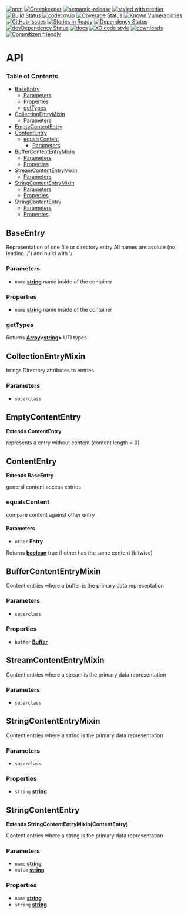 [![npm](https://img.shields.io/npm/v/content-entry.svg)](https://www.npmjs.com/package/content-entry)
[![Greenkeeper](https://badges.greenkeeper.io/arlac77/content-entry.svg)](https://greenkeeper.io/)
[![semantic-release](https://img.shields.io/badge/%20%20%F0%9F%93%A6%F0%9F%9A%80-semantic--release-e10079.svg)](https://github.com/arlac77/content-entry)
[![styled with prettier](https://img.shields.io/badge/styled_with-prettier-ff69b4.svg)](https://github.com/prettier/prettier)
[![Build Status](https://secure.travis-ci.org/arlac77/content-entry.png)](http://travis-ci.org/arlac77/content-entry)
[![codecov.io](http://codecov.io/github/arlac77/content-entry/coverage.svg?branch=master)](http://codecov.io/github/arlac77/content-entry?branch=master)
[![Coverage Status](https://coveralls.io/repos/arlac77/content-entry/badge.svg)](https://coveralls.io/r/arlac77/content-entry)
[![Known Vulnerabilities](https://snyk.io/test/github/arlac77/content-entry/badge.svg)](https://snyk.io/test/github/arlac77/content-entry)
[![GitHub Issues](https://img.shields.io/github/issues/arlac77/content-entry.svg?style=flat-square)](https://github.com/arlac77/content-entry/issues)
[![Stories in Ready](https://badge.waffle.io/arlac77/content-entry.svg?label=ready&title=Ready)](http://waffle.io/arlac77/content-entry)
[![Dependency Status](https://david-dm.org/arlac77/content-entry.svg)](https://david-dm.org/arlac77/content-entry)
[![devDependency Status](https://david-dm.org/arlac77/content-entry/dev-status.svg)](https://david-dm.org/arlac77/content-entry#info=devDependencies)
[![docs](http://inch-ci.org/github/arlac77/content-entry.svg?branch=master)](http://inch-ci.org/github/arlac77/content-entry)
[![XO code style](https://img.shields.io/badge/code_style-XO-5ed9c7.svg)](https://github.com/sindresorhus/xo)
[![downloads](http://img.shields.io/npm/dm/content-entry.svg?style=flat-square)](https://npmjs.org/package/content-entry)
[![Commitizen friendly](https://img.shields.io/badge/commitizen-friendly-brightgreen.svg)](http://commitizen.github.io/cz-cli/)

# API

<!-- Generated by documentation.js. Update this documentation by updating the source code. -->

### Table of Contents

-   [BaseEntry](#baseentry)
    -   [Parameters](#parameters)
    -   [Properties](#properties)
    -   [getTypes](#gettypes)
-   [CollectionEntryMixin](#collectionentrymixin)
    -   [Parameters](#parameters-1)
-   [EmptyContentEntry](#emptycontententry)
-   [ContentEntry](#contententry)
    -   [equalsContent](#equalscontent)
        -   [Parameters](#parameters-2)
-   [BufferContentEntryMixin](#buffercontententrymixin)
    -   [Parameters](#parameters-3)
    -   [Properties](#properties-1)
-   [StreamContentEntryMixin](#streamcontententrymixin)
    -   [Parameters](#parameters-4)
-   [StringContentEntryMixin](#stringcontententrymixin)
    -   [Parameters](#parameters-5)
    -   [Properties](#properties-2)
-   [StringContentEntry](#stringcontententry)
    -   [Parameters](#parameters-6)
    -   [Properties](#properties-3)

## BaseEntry

Representation of one file or directory entry
All names are asolute (no leading '/') and build with '/'

### Parameters

-   `name` **[string](https://developer.mozilla.org/docs/Web/JavaScript/Reference/Global_Objects/String)** name inside of the container

### Properties

-   `name` **[string](https://developer.mozilla.org/docs/Web/JavaScript/Reference/Global_Objects/String)** name inside of the container

### getTypes

Returns **[Array](https://developer.mozilla.org/docs/Web/JavaScript/Reference/Global_Objects/Array)&lt;[string](https://developer.mozilla.org/docs/Web/JavaScript/Reference/Global_Objects/String)>** UTI types

## CollectionEntryMixin

brings Directory attributes to entries

### Parameters

-   `superclass`  

## EmptyContentEntry

**Extends ContentEntry**

represents a entry without content (content length = 0)

## ContentEntry

**Extends BaseEntry**

general content access entries

### equalsContent

compare content against other entry

#### Parameters

-   `other` **Entry** 

Returns **[boolean](https://developer.mozilla.org/docs/Web/JavaScript/Reference/Global_Objects/Boolean)** true if other has the same content (bitwise)

## BufferContentEntryMixin

Content entries where a buffer is the primary data representation

### Parameters

-   `superclass`  

### Properties

-   `buffer` **[Buffer](https://nodejs.org/api/buffer.html)** 

## StreamContentEntryMixin

Content entries where a stream is the primary data representation

### Parameters

-   `superclass`  

## StringContentEntryMixin

Content entries where a string is the primary data representation

### Parameters

-   `superclass`  

### Properties

-   `string` **[string](https://developer.mozilla.org/docs/Web/JavaScript/Reference/Global_Objects/String)** 

## StringContentEntry

**Extends StringContentEntryMixin(ContentEntry)**

Content entries where a string is the primary data representation

### Parameters

-   `name` **[string](https://developer.mozilla.org/docs/Web/JavaScript/Reference/Global_Objects/String)** 
-   `value` **[string](https://developer.mozilla.org/docs/Web/JavaScript/Reference/Global_Objects/String)** 

### Properties

-   `name` **[string](https://developer.mozilla.org/docs/Web/JavaScript/Reference/Global_Objects/String)** 
-   `string` **[string](https://developer.mozilla.org/docs/Web/JavaScript/Reference/Global_Objects/String)** 
